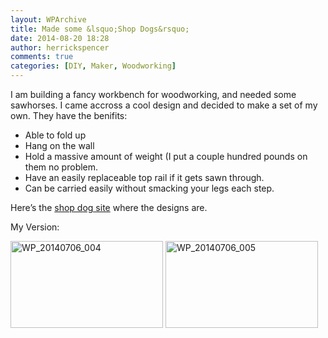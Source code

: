 ```yaml
---
layout: WPArchive
title: Made some &lsquo;Shop Dogs&rsquo;
date: 2014-08-20 18:28
author: herrickspencer
comments: true
categories: [DIY, Maker, Woodworking]
---
```

I am building a fancy workbench for woodworking, and needed some sawhorses. I came accross a cool design and decided to make a set of my own. They have the benifits:
<ul>
	<li>Able to fold up</li>
	<li>Hang on the wall</li>
	<li>Hold a massive amount of weight (I put a couple hundred pounds on them no problem.</li>
	<li>Have an easily replaceable top rail if it gets sawn through.</li>
	<li>Can be carried easily without smacking your legs each step.</li>
</ul>
Here’s the <a href="http://woodshopdude.com/">shop dog site</a> where the designs are.

My Version:

<a href="/{{ site.postMedia }}/2014/08/wp_20140706_004.jpg"><img style="display:inline;border:0;" title="WP_20140706_004" src="/{{ site.postMedia }}/2014/08/wp_20140706_004_thumb.jpg" alt="WP_20140706_004" width="244" height="139" border="0" /></a> <a href="/{{ site.postMedia }}/2014/08/wp_20140706_005.jpg"><img style="display:inline;border:0;" title="WP_20140706_005" src="/{{ site.postMedia }}/2014/08/wp_20140706_005_thumb.jpg" alt="WP_20140706_005" width="244" height="139" border="0" /></a>

